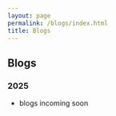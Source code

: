```yaml
---
layout: page
permalink: /blogs/index.html
title: Blogs
---
```


## Blogs

### 2025
- blogs incoming soon 

